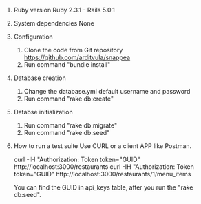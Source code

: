 1. Ruby version
	Ruby 2.3.1 - Rails 5.0.1

2. System dependencies
	None

3. Configuration
	1. Clone the code from Git repository https://github.com/arditvula/snappea
	2. Run command "bundle install"

4. Database creation
	1. Change the database.yml default username and password
	2. Run command "rake db:create"

5. Databse initialization
	1. Run command "rake db:migrate"
	2. Run command "rake db:seed"

6. How to run a test suite
	Use CURL or a client APP like Postman. 
	
	curl -IH "Authorization: Token token="GUID" http://localhost:3000/restaurants
	curl -IH "Authorization: Token token="GUID" http://localhost:3000/restaurants/1/menu_items

	You can find the GUID in api_keys table, after you run the "rake db:seed".





